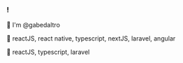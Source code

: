 ### <Welcome />!
<p>👋 I'm @gabedaltro</p>
<p>👀 reactJS, react native, typescript, nextJS, laravel, angular</p>
<p>💞️ reactJS, typescript, laravel</p>


<p align="center><img src="https://pngimg.com/uploads/simpsons/simpsons_PNG8.png" alt="homer-simpsons" height="600"></p>
